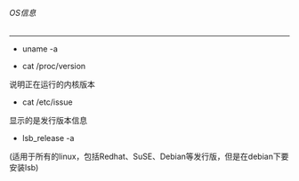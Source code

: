 ###### OS信息
----
- uname -a

- cat /proc/version 

说明正在运行的内核版本

- cat /etc/issue

显示的是发行版本信息

- lsb_release -a 

(适用于所有的linux，包括Redhat、SuSE、Debian等发行版，但是在debian下要安装lsb)

